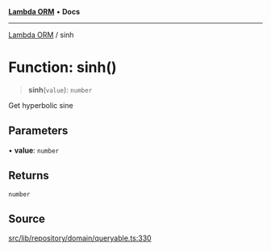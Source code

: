 [**Lambda ORM**](../README.md) • **Docs**

***

[Lambda ORM](../README.md) / sinh

# Function: sinh()

> **sinh**(`value`): `number`

Get hyperbolic sine

## Parameters

• **value**: `number`

## Returns

`number`

## Source

[src/lib/repository/domain/queryable.ts:330](https://github.com/lambda-orm/lambdaorm-base/blob/aa369ded9e7763a31678c0168646a8ee1291b500/src/lib/repository/domain/queryable.ts#L330)
